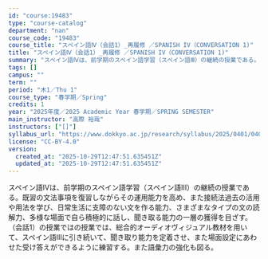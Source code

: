 ```yaml
---
id: "course:19483"
type: "course-catalog"
department: "nan"
course_code: "19483"
course_title: "スペイン語Ⅳ（会話1）_再履修 ／SPANISH IV（CONVERSATION 1)"
title: "スペイン語Ⅳ（会話1）_再履修 ／SPANISH IV（CONVERSATION 1)"
summary: "スペイン語Ⅳは、前学期のスペイン語学習（スペイン語Ⅲ）の継続の授業である。既習の文法事項を復習しながらその運用能力を高め、また接続法過去の活用や用法を学び、日常生活に支障のない文を作る能力、さまざまなタイプの文の読解力、多様な場面で自ら積極…"
tags: []
campus: ""
term: ""
period: "木1／Thu 1"
course_type: "春学期／Spring"
credits: 1
year: "2025年度／2025 Academic Year 春学期／SPRING SEMESTER"
main_instructor: "高際 裕哉"
instructors: ["[]"]
syllabus_url: "https://www.dokkyo.ac.jp/research/syllabus/2025/0401/0401_19483_ja_JP.html"
license: "CC-BY-4.0"
version:
  created_at: "2025-10-29T12:47:51.635451Z"
  updated_at: "2025-10-29T12:47:51.635451Z"
---
```

スペイン語Ⅳは、前学期のスペイン語学習（スペイン語Ⅲ）の継続の授業である。既習の文法事項を復習しながらその運用能力を高め、また接続法過去の活用や用法を学び、日常生活に支障のない文を作る能力、さまざまなタイプの文の読解力、多様な場面で自ら積極的に話し、聞き取る能力の一層の獲得を目ざす。 （会話1）の授業ではの授業では、総合的オーディオヴィジュアル教材を用いて、スペイン語Ⅲに引き続いて、聞き取り能力を定着させ、また場面設定にあわせた受け答えができるように練習する。また語彙力の強化も図る。

